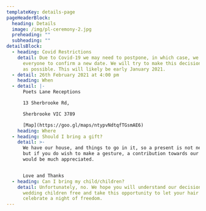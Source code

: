 ```yaml
---
templateKey: details-page
pageHeaderBlock:
  heading: Details
  image: /img/pl-ceremony-2.jpg
  preheading: ""
  subheading: ""
detailsBlock:
  - heading: Covid Restrictions
    detail: Due to Covid-19 we may need to postpone, in which case, we will contact
      everyone to confirm a new date. We will try to make this decision as soon
      as possible. This will likely be early January 2021.
  - detail: 26th February 2021 at 4:00 pm
    heading: When
  - detail: |-
      Poets Lane Receptions

      13 Sherbrooke Rd,

      Sherbrooke VIC 3789

      [Map](https://goo.gl/maps/ntypvNdtqfTGsmAE6)
    heading: Where
  - heading: Should I bring a gift?
    detail: >-
      We have our house, and things to go in it, so a present is not necessary
      but if you do wish to make a gesture, a contribution towards our honeymoon
      would be much appreciated.


      Love and Thanks
  - heading: Can I bring my child/children?
    detail: Unfortunately, no. We hope you will understand our decision to make the
      wedding children free and take this opportunity to let your hair down and
      celebrate a night of freedom.
---
```

